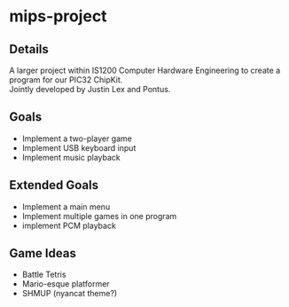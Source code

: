 # mips-project

## Details
A larger project within IS1200 Computer Hardware Engineering to create a program for our PIC32 ChipKit.    
Jointly developed by Justin Lex and Pontus.

## Goals
* Implement a two-player game
* Implement USB keyboard input
* Implement music playback

## Extended Goals
* Implement a main menu
* Implement multiple games in one program
* implement PCM playback

## Game Ideas
* Battle Tetris
* Mario-esque platformer
* SHMUP (nyancat theme?)

